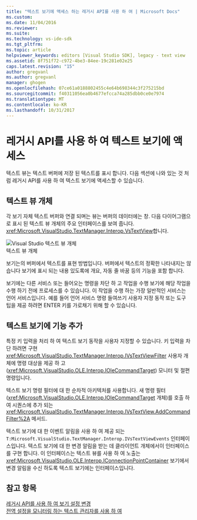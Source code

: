 ```yaml
---
title: "텍스트 보기에 액세스 하는 레거시 API를 사용 하 여 | Microsoft Docs"
ms.custom: 
ms.date: 11/04/2016
ms.reviewer: 
ms.suite: 
ms.technology: vs-ide-sdk
ms.tgt_pltfrm: 
ms.topic: article
helpviewer_keywords: editors [Visual Studio SDK], legacy - text view
ms.assetid: 8f751f72-c972-4be3-84ee-19c281e02e25
caps.latest.revision: "15"
author: gregvanl
ms.author: gregvanl
manager: ghogen
ms.openlocfilehash: 07ce61a0188802455c4e64b698344c3f275215bd
ms.sourcegitcommit: f40311056ea0b4677efcca74a285dbb0ce0e7974
ms.translationtype: MT
ms.contentlocale: ko-KR
ms.lasthandoff: 10/31/2017
---
```

# <a name="accessing-thetext-view-by-using-the-legacy-api"></a>레거시 API를 사용 하 여 텍스트 보기에 액세스
텍스트 뷰는 텍스트 버퍼에 저장 된 텍스트를 표시 합니다. 다음 섹션에 나와 있는 것 처럼 레거시 API를 사용 하 여 텍스트 보기에 액세스할 수 있습니다.  
  
## <a name="text-view-object"></a>텍스트 뷰 개체  
 각 보기 자체 텍스트 버퍼와 연결 되며는 뷰는 버퍼의 데이터에는 창. 다음 다이어그램으로 표시 된 텍스트 뷰 개체의 주요 인터페이스를 보여 줍니다. <xref:Microsoft.VisualStudio.TextManager.Interop.VsTextView>합니다.  
  
 ![Visual Studio 텍스트 뷰 개체](../extensibility/media/vstextview.gif "vstextview")  
텍스트 뷰 개체  
  
 보기는의 버퍼에서 텍스트를 표현 방법입니다. 버퍼에서 텍스트의 정확한 나타내지는 않습니다 보기에 표시 되는 내용 있도록에 개요, 자동 줄 바꿈 등의 기능을 포함 합니다.  
  
 보기에는 다른 서비스 또는 들어오는 명령을 차단 하 고 작업을 수행 보기에 해당 작업을 수행 하기 전에 프로세스를 수 있습니다. 이 작업을 수행 하는 가장 일반적인 서비스는 언어 서비스입니다. 예를 들어 언어 서비스 명령 들여쓰기 사용자 지정 동작 또는 도구 팁을 제공 하려면 ENTER 키를 가로채기 위해 할 수 있습니다.  
  
## <a name="adding-functionality-to-the-text-view"></a>텍스트 보기에 기능 추가  
 특정 키 입력을 처리 하 여 텍스트 보기 동작을 사용자 지정할 수 있습니다. 키 입력을 차단 하려면 구현 <xref:Microsoft.VisualStudio.TextManager.Interop.IVsTextViewFilter> 사용자 개체에 명령 대상을 제공 하 고 (<xref:Microsoft.VisualStudio.OLE.Interop.IOleCommandTarget>) 모니터 및 절편 명령입니다.  
  
 텍스트 보기 명령 필터에 대 한 순차적 아키텍처를 사용합니다. 새 명령 필터 (<xref:Microsoft.VisualStudio.OLE.Interop.IOleCommandTarget> 개체)를 호출 하 여 시퀀스에 추가 되는 <xref:Microsoft.VisualStudio.TextManager.Interop.IVsTextView.AddCommandFilter%2A> 메서드.  
  
 텍스트 보기에 대 한 이벤트 알림을 사용 하 여 제공 되는 `T:Microsoft.VisualStudio.TextManager.Interop.IVsTextViewEvents` 인터페이스입니다. 텍스트 보기에 대 한 변경 알림을 받는 데 클라이언트 개체에서이 인터페이스를 구현 합니다. 이 인터페이스는 텍스트 뷰를 사용 하 여 노출는 <xref:Microsoft.VisualStudio.OLE.Interop.IConnectionPointContainer> 보기에서 변경 알림을 수신 하도록 텍스트 보기에는 인터페이스입니다.  
  
## <a name="see-also"></a>참고 항목  
 [레거시 API를 사용 하 여 보기 설정 변경](../extensibility/changing-view-settings-by-using-the-legacy-api.md)   
 [전역 설정을 모니터링 하는 텍스트 관리자를 사용 하 여](../extensibility/using-the-text-manager-to-monitor-global-settings.md)